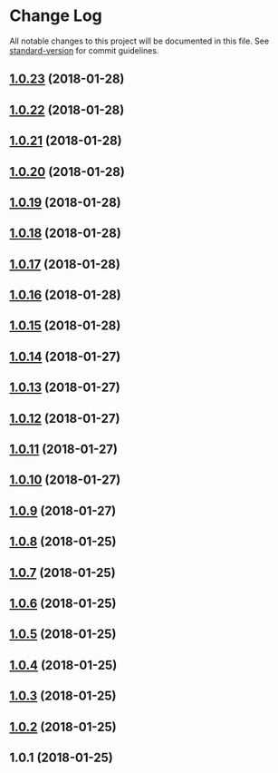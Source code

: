 # Change Log

All notable changes to this project will be documented in this file. See [standard-version](https://github.com/conventional-changelog/standard-version) for commit guidelines.

<a name="1.0.23"></a>
## [1.0.23](https://github.com/Quid2/ts/compare/v1.0.22...v1.0.23) (2018-01-28)



<a name="1.0.22"></a>
## [1.0.22](https://github.com/Quid2/ts/compare/v1.0.21...v1.0.22) (2018-01-28)



<a name="1.0.21"></a>
## [1.0.21](https://github.com/Quid2/ts/compare/v1.0.20...v1.0.21) (2018-01-28)



<a name="1.0.20"></a>
## [1.0.20](https://github.com/Quid2/ts/compare/v1.0.19...v1.0.20) (2018-01-28)



<a name="1.0.19"></a>
## [1.0.19](https://github.com/Quid2/ts/compare/v1.0.18...v1.0.19) (2018-01-28)



<a name="1.0.18"></a>
## [1.0.18](https://github.com/Quid2/ts/compare/v1.0.17...v1.0.18) (2018-01-28)



<a name="1.0.17"></a>
## [1.0.17](https://github.com/Quid2/ts/compare/v1.0.16...v1.0.17) (2018-01-28)



<a name="1.0.16"></a>
## [1.0.16](https://github.com/Quid2/ts/compare/v1.0.15...v1.0.16) (2018-01-28)



<a name="1.0.15"></a>
## [1.0.15](https://github.com/Quid2/ts/compare/v1.0.14...v1.0.15) (2018-01-28)



<a name="1.0.14"></a>
## [1.0.14](https://github.com/Quid2/ts/compare/v1.0.13...v1.0.14) (2018-01-27)



<a name="1.0.13"></a>
## [1.0.13](https://github.com/Quid2/ts/compare/v1.0.12...v1.0.13) (2018-01-27)



<a name="1.0.12"></a>
## [1.0.12](https://github.com/Quid2/ts/compare/v1.0.11...v1.0.12) (2018-01-27)



<a name="1.0.11"></a>
## [1.0.11](https://github.com/Quid2/ts/compare/v1.0.10...v1.0.11) (2018-01-27)



<a name="1.0.10"></a>
## [1.0.10](https://github.com/Quid2/ts/compare/v1.0.9...v1.0.10) (2018-01-27)



<a name="1.0.9"></a>
## [1.0.9](https://github.com/Quid2/ts/compare/v1.0.8...v1.0.9) (2018-01-27)



<a name="1.0.8"></a>
## [1.0.8](https://github.com/Quid2/ts/compare/v1.0.7...v1.0.8) (2018-01-25)



<a name="1.0.7"></a>
## [1.0.7](https://github.com/Quid2/ts/compare/v1.0.6...v1.0.7) (2018-01-25)



<a name="1.0.6"></a>
## [1.0.6](https://github.com/Quid2/ts/compare/v1.0.5...v1.0.6) (2018-01-25)



<a name="1.0.5"></a>
## [1.0.5](https://github.com/Quid2/ts/compare/v1.0.4...v1.0.5) (2018-01-25)



<a name="1.0.4"></a>
## [1.0.4](https://github.com/Quid2/ts/compare/v1.0.3...v1.0.4) (2018-01-25)



<a name="1.0.3"></a>
## [1.0.3](https://github.com/Quid2/ts/compare/v1.0.2...v1.0.3) (2018-01-25)



<a name="1.0.2"></a>
## [1.0.2](https://github.com/Quid2/ts/compare/v1.0.1...v1.0.2) (2018-01-25)



<a name="1.0.1"></a>
## 1.0.1 (2018-01-25)

